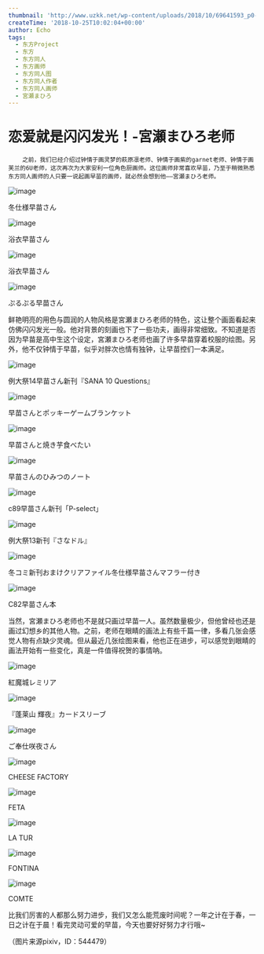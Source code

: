```yaml
---
thumbnail: 'http://www.uzkk.net/wp-content/uploads/2018/10/69641593_p0-799x510.jpg'
createTime: '2018-10-25T10:02:04+00:00'
author: Echo
tags:
  - 东方Project
  - 东方
  - 东方同人
  - 东方画师
  - 东方同人图
  - 东方同人作者
  - 东方同人画师
  - 宮瀬まひろ
---
```


# 恋爱就是闪闪发光！-宮瀬まひろ老师

		之前，我们已经介绍过钟情于画灵梦的萩原凛老师、钟情于画紫的garnet老师、钟情于画芙兰的6U老师，这次再次为大家安利一位角色厨画师。这位画师非常喜欢早苗，乃至于稍微熟悉东方同人画师的人只要一说起画早苗的画师，就必然会想到他——宮瀬まひろ老师。

![image](http://www.uzkk.net/wp-content/uploads/2018/10/66408991_p0.jpg)

冬仕様早苗さん

![image](http://www.uzkk.net/wp-content/uploads/2018/10/64278955_p0.jpg)

浴衣早苗さん

![image](http://www.uzkk.net/wp-content/uploads/2018/10/68530067_p0.jpg)

浴衣早苗さん

![image](http://www.uzkk.net/wp-content/uploads/2018/10/59482668_p0.jpg)

ぷるぷる早苗さん

鲜艳明亮的用色与圆润的人物风格是宮瀬まひろ老师的特色，这让整个画面看起来仿佛闪闪发光一般。他对背景的刻画也下了一些功夫，画得非常细致。不知道是否因为早苗是高中生这个设定，宮瀬まひろ老师也画了许多早苗穿着校服的绘图。另外，他不仅钟情于早苗，似乎对胖次也情有独钟，让早苗控们一本满足。

![image](http://www.uzkk.net/wp-content/uploads/2018/10/62697565_p0.jpg)

例大祭14早苗さん新刊『SANA 10 Questions』

![image](http://www.uzkk.net/wp-content/uploads/2018/10/66380459_p0.jpg)

早苗さんとポッキーゲームブランケット

![image](http://www.uzkk.net/wp-content/uploads/2018/10/66356102_p0.jpg)

早苗さんと焼き芋食べたい

![image](http://www.uzkk.net/wp-content/uploads/2018/10/62751951_p0.jpg)

早苗さんのひみつのノート

![image](http://www.uzkk.net/wp-content/uploads/2018/10/54230808_p0.jpg)

c89早苗さん新刊「P-select」

![image](http://www.uzkk.net/wp-content/uploads/2018/10/56596588_p0.jpg)

例大祭13新刊『さなドル』

![image](http://www.uzkk.net/wp-content/uploads/2018/10/40472080_p0-727x1024.jpg)

冬コミ新刊おまけクリアファイル冬仕様早苗さんマフラー付き

![image](http://www.uzkk.net/wp-content/uploads/2018/10/28915592_p0-1024x723.jpg)

C82早苗さん本

当然，宮瀬まひろ老师也不是就只画过早苗一人。虽然数量极少，但他曾经也还是画过幻想乡的其他人物。之前，老师在眼睛的画法上有些千篇一律，多看几张会感觉人物有点缺少灵魂。但从最近几张绘图来看，他也正在进步，可以感觉到眼睛的画法开始有一些变化，真是一件值得祝贺的事情呐。

![image](http://www.uzkk.net/wp-content/uploads/2018/10/62522848_p0.jpg)

紅魔城レミリア

![image](http://www.uzkk.net/wp-content/uploads/2018/10/56576177_p0-746x1024.jpg)

『蓬莱山 輝夜』カードスリーブ

![image](http://www.uzkk.net/wp-content/uploads/2018/10/68465873_p0.jpg)

ご奉仕咲夜さん

![image](http://www.uzkk.net/wp-content/uploads/2018/10/51801622_p0.jpg)

CHEESE FACTORY

![image](http://www.uzkk.net/wp-content/uploads/2018/10/43292776_p0.jpg)

FETA

![image](http://www.uzkk.net/wp-content/uploads/2018/10/28915858_p0.jpg)

LA TUR

![image](http://www.uzkk.net/wp-content/uploads/2018/10/23704795_p0.jpg)

FONTINA

![image](http://www.uzkk.net/wp-content/uploads/2018/10/40403034_p0.jpg)

COMTE

比我们厉害的人都那么努力进步，我们又怎么能荒废时间呢？一年之计在于春，一日之计在于晨！看完灵动可爱的早苗，今天也要好好努力才行哦~

（图片来源pixiv，ID：544479）
